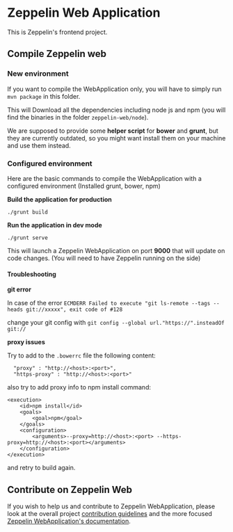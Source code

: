 # Zeppelin Web Application
This is Zeppelin's frontend project.


## Compile Zeppelin web

### New environment

If you want to compile the WebApplication only, you will have to simply run `mvn package` in this folder.

This will Download all the dependencies including node js and npm (you will find the binaries in the folder `zeppelin-web/node`).

We are supposed to provide some **helper script** for __bower__ and __grunt__, but they are currently outdated, so you might want install them on your machine and use them instead.

### Configured environment

Here are the basic commands to compile the WebApplication with a configured environment (Installed grunt, bower, npm)

**Build the application for production**

`./grunt build`

**Run the application in dev mode**

``./grunt serve``

This will launch a Zeppelin WebApplication on port **9000** that will update on code changes.
(You will need to have Zeppelin running on the side)


#### Troubleshooting

**git error**

In case of the error `ECMDERR Failed to execute "git ls-remote --tags --heads git://xxxxx", exit code of #128`

change your git config with `git config --global url."https://".insteadOf git://`

**proxy issues**

Try to add to the `.bowerrc` file the following content:
```
  "proxy" : "http://<host>:<port>",
  "https-proxy" : "http://<host>:<port>"
  ```

also try to add proxy info  to npm install command:
```
<execution>
	<id>npm install</id>
	<goals>
    	<goal>npm</goal>
    </goals>
    <configuration>
    	<arguments>--proxy=http://<host>:<port> --https-proxy=http://<host>:<port></arguments>
    </configuration>
</execution>
```


and retry to build again.

## Contribute on Zeppelin Web
If you wish to help us and contribute to Zeppelin WebApplication, please look at the overall project [contribution guidelines](https://zeppelin.apache.org/contribution/contributions.html) and the more focused [Zeppelin WebApplication's documentation](https://zeppelin.apache.org/contribution/webapplication.html).
